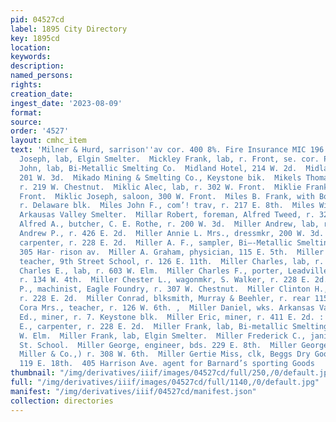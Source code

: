 ```yaml
---
pid: 04527cd
label: 1895 City Directory
key: 1895cd
location: 
keywords: 
description: 
named_persons: 
rights: 
creation_date: 
ingest_date: '2023-08-09'
format: 
source: 
order: '4527'
layout: cmhc_item
text: 'Milner & Hurd, sarrison''av cor. 400 8%. Fire Insurance MIC 196 MIL  Michmach
  Joseph, lab, Elgin Smelter.  Mickley Frank, lab, r. Front, se. cor. Pine.  Mickley
  John, lab, Bi-Metallic Smelting Co.  Midland Hotel, 214 W. 2d.  Midland Wood Yard,
  201 W. 3d.  Mikado Mining & Smelting Co., Keystone bik.  Mikels Thomas B., lab,
  r. 219 W. Chestnut.  Miklic Alec, lab, r. 302 W. Front.  Miklie Frank, r. 302 W.
  Front.  Miklic Joseph, saloon, 300 W. Front.  Miles B. Frank, with Board of Trade,
  r. Delaware blk.  Miles John F., com’! trav, r. 217 E. 8th.  Miles William, carpenter,
  Arkausas Valley Smelter.  Millar Robert, foreman, Alfred Tweed, r. 321 W. 2d.  Miller
  Alfred A., butcher, C. E. Rothe, r. 200 W. 3d.  Miller Andrew, lab, r. 201 S. Pine.  Miller
  Andrew P., r. 426 E. 2d.  Miller Annie L. Mrs., dressmkr, 200 W. 3d.  Miller Archer,
  carpenter, r. 228 E. 2d.  Miller A. F., sampler, Bi—-Metallic Smelting Co., r.15,
  305 Har- rison av.  Miller A. Graham, physician, 115 E. 5th.  Miller Carrie Miss,
  teacher, 9th Street School, r. 126 E. 11th.  Miller Charles, lab, r. 327 W. Chestnut.  Miller
  Charles E., lab, r. 603 W. Elm.  Miller Charles F., porter, Leadville Hardware Co.,
  r. 134 W. 4th.  Miller Chester L., wagonmkr, S. Walker, r. 228 E. 2d.  Miller Clark
  P., machinist, Eagle Foundry, r. 307 W. Chestnut.  Miller Clinton H., carpenter,
  r. 228 E. 2d.  Miller Conrad, blksmith, Murray & Beehler, r. rear 115 W. 6th.  Miller
  Cora Mrs., teacher, r. 126 W. 6th. ,  Miller Daniel, wks. Arkansas Valley Smelter.  Miller
  Ed., miner, r. 7. Keystone blk.  Miller Eric, miner, r. 411 E. 2d. :  Miller Ernest
  E., carpenter, r. 228 E. 2d.  Miller Frank, lab, Bi-metallic Smelting Co., r. 405
  W. Elm.  Miller Frank, lab, Elgin Smelter.  Miller Frederick C., janitor, Ninth
  St. School.  Miller George, engineer, bds. 229 E. 8th.  Miller George Stark, (Powell,
  Miller & Co.,) r. 308 W. 6th.  Miller Gertie Miss, clk, Beggs Dry Goods Co., r.
  119 E. 18th.  405 Harrison Ave. agent for Barnard’s sporting Goods       '
thumbnail: "/img/derivatives/iiif/images/04527cd/full/250,/0/default.jpg"
full: "/img/derivatives/iiif/images/04527cd/full/1140,/0/default.jpg"
manifest: "/img/derivatives/iiif/04527cd/manifest.json"
collection: directories
---
```

